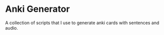 # Anki Generator

A collection of scripts that I use to generate anki cards with sentences and audio. 